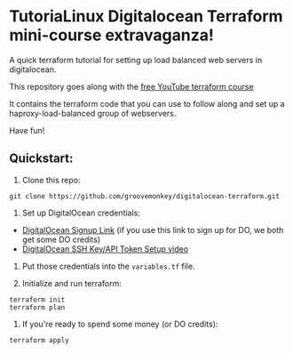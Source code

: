 # TutoriaLinux Digitalocean Terraform mini-course extravaganza!
A quick terraform tutorial for setting up load balanced web servers in digitalocean.

This repository goes along with the [free YouTube terraform course](https://www.youtube.com/watch?v=1JAx2npuprk&list=PLtK75qxsQaMIHQOaDd0Zl_jOuu1m3vcWO)

It contains the terraform code that you can use to follow along and set up a haproxy-load-balanced group of webservers.

Have fun!


## Quickstart:

1. Clone this repo:

`git clone https://github.com/groovemonkey/digitalocean-terraform.git`

1. Set up DigitalOcean credentials:

- [DigitalOcean Signup Link](https://www.digitalocean.com/?refcode=0380a1db56a6) (if you use this link to sign up for DO, we both get some DO credits)
- [DigitalOcean SSH Key/API Token Setup video](https://www.youtube.com/watch?v=hAW6aXRHWdw&list=PLtK75qxsQaMIHQOaDd0Zl_jOuu1m3vcWO&index=2)

1. Put those credentials into the `variables.tf` file.

1. Initialize and run terraform:
```
terraform init
terraform plan
```

1. If you're ready to spend some money (or DO credits):

`terraform apply`
